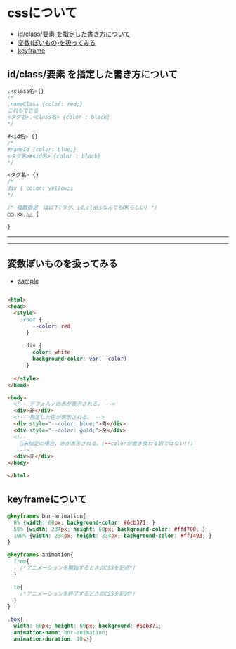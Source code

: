 # cssについて

- [id/class/要素 を指定した書き方について](#tag)
- [変数(ぽいもの)を扱ってみる](#valiable)
- [keyframe](#keyframe)

## <a name=tag>id/class/要素 を指定した書き方について</a>

```css
.<class名>{}
/*
.nameClass {color: red;}
これもできる
<タグ名>.<class名> {color : black}
*/

#<id名> {}
/* 
#nameId {color: blue;}
<タグ名>#<id名> {color : black}
*/

<タグ名> {}
/*
div { color: yellow;}
*/

/* 複数指定　は以下(タグ、id,classなんでもOKらしい) */
◯◯,xx,△△ {

}
```

---
---

## <a name=valiable>変数ぽいものを扱ってみる</a>

- [sample](src/css/test1.html)

```html

<html>
<head>
  <style>
    :root {
        --color: red;
      }
      
      div {
        color: white;
        background-color: var(--color)
      }
      
  </style>
</head>

<body>
  <!-- デフォルトの赤が表示される。 -->
  <div>赤</div>
  <!-- 指定した色が表示される。 -->
  <div style="--color: blue;">青</div>
  <div style="--color: gold;">金</div>
  <!-- 
    🚨未指定の場合、赤が表示される。(--colorが書き換わる訳ではない!!)
    -->
  <div>赤</div>
</body>

</html>
```

## <a name=keyframe>keyframeについて</a>

```css
@keyframes bnr-animation{
  0% {width: 60px; background-color: #6cb371; }
  50% {width: 234px; height: 60px; background-color: #ffd700; }
  100% {width: 234px; height: 234px; background-color: #ff1493; }
}

@keyframes animation{
  from{
    /*アニメーションを開始するときのCSSを記述*/
  }

  to{
    /*アニメーションを終了するときのCSSを記述*/
  }
}

.box{
  width: 60px; height: 60px; background: #6cb371;
  animation-name: bnr-animation;
  animation-duration: 10s;}
```
